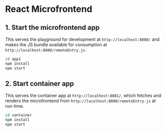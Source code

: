 # React Microfrontend

## 1. Start the microfrontend app

This serves the playground for development at `http://localhost:8080/` and makes the JS bundle available for consumption at `http://localhost:8080/remoteEntry.js`.

```sh
cd app1
npm install
npm start
```

## 2. Start container app

This serves the container app at `http://localhost:8081/`, which fetches and renders the microfrontend from `http://localhost:8080/remoteEntry.js` at run-time.

```sh
cd container
npm install
npm start
```
